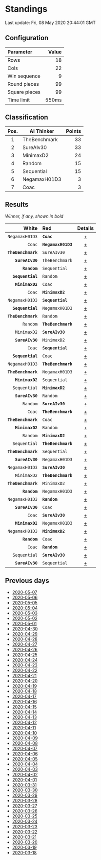 # Standings

Last update: Fri, 08 May 2020 20:44:01 GMT

## Configuration

| Parameter      | Value             |
|:-------------- | ----------------: |
| Rows          | 18        |
| Cols          | 22        |
| Win sequence  | 9 |
| Round pieces  | 99  |
| Square pieces | 99 |
| Time limit    | 550ms     |

## Classification

| Pos. | AI Thinker | Points |
|:----:| ---------- | -----: |
| 1 | TheBenchmark | 33 |
| 2 | SureAIv30 | 33 |
| 3 | MinimaxD2 | 24 |
| 4 | Random | 15 |
| 5 | Sequential | 15 |
| 6 | NegamaxH01D3 | 3 |
| 7 | Coac | 3 |

## Results

_Winner, if any, shown in bold_

| White |   Red   | Details |
| -----:|:------- | :-----: |
| `NegamaxH01D3` | **`Coac`** | [+](results/NegamaxH01D3vsCoac.txt) |
| `Coac` | **`NegamaxH01D3`** | [+](results/CoacvsNegamaxH01D3.txt) |
| **`TheBenchmark`** | `SureAIv30` | [+](results/TheBenchmarkvsSureAIv30.txt) |
| **`SureAIv30`** | `TheBenchmark` | [+](results/SureAIv30vsTheBenchmark.txt) |
| **`Random`** | `Sequential` | [+](results/RandomvsSequential.txt) |
| **`Sequential`** | `Random` | [+](results/SequentialvsRandom.txt) |
| **`MinimaxD2`** | `Coac` | [+](results/MinimaxD2vsCoac.txt) |
| `Coac` | **`MinimaxD2`** | [+](results/CoacvsMinimaxD2.txt) |
| `NegamaxH01D3` | **`Sequential`** | [+](results/NegamaxH01D3vsSequential.txt) |
| **`Sequential`** | `NegamaxH01D3` | [+](results/SequentialvsNegamaxH01D3.txt) |
| **`TheBenchmark`** | `Random` | [+](results/TheBenchmarkvsRandom.txt) |
| `Random` | **`TheBenchmark`** | [+](results/RandomvsTheBenchmark.txt) |
| `MinimaxD2` | **`SureAIv30`** | [+](results/MinimaxD2vsSureAIv30.txt) |
| **`SureAIv30`** | `MinimaxD2` | [+](results/SureAIv30vsMinimaxD2.txt) |
| `Coac` | **`Sequential`** | [+](results/CoacvsSequential.txt) |
| **`Sequential`** | `Coac` | [+](results/SequentialvsCoac.txt) |
| `NegamaxH01D3` | **`TheBenchmark`** | [+](results/NegamaxH01D3vsTheBenchmark.txt) |
| **`TheBenchmark`** | `NegamaxH01D3` | [+](results/TheBenchmarkvsNegamaxH01D3.txt) |
| **`MinimaxD2`** | `Sequential` | [+](results/MinimaxD2vsSequential.txt) |
| `Sequential` | **`MinimaxD2`** | [+](results/SequentialvsMinimaxD2.txt) |
| **`SureAIv30`** | `Random` | [+](results/SureAIv30vsRandom.txt) |
| `Random` | **`SureAIv30`** | [+](results/RandomvsSureAIv30.txt) |
| `Coac` | **`TheBenchmark`** | [+](results/CoacvsTheBenchmark.txt) |
| **`TheBenchmark`** | `Coac` | [+](results/TheBenchmarkvsCoac.txt) |
| **`MinimaxD2`** | `Random` | [+](results/MinimaxD2vsRandom.txt) |
| `Random` | **`MinimaxD2`** | [+](results/RandomvsMinimaxD2.txt) |
| `Sequential` | **`TheBenchmark`** | [+](results/SequentialvsTheBenchmark.txt) |
| **`TheBenchmark`** | `Sequential` | [+](results/TheBenchmarkvsSequential.txt) |
| **`SureAIv30`** | `NegamaxH01D3` | [+](results/SureAIv30vsNegamaxH01D3.txt) |
| `NegamaxH01D3` | **`SureAIv30`** | [+](results/NegamaxH01D3vsSureAIv30.txt) |
| `MinimaxD2` | **`TheBenchmark`** | [+](results/MinimaxD2vsTheBenchmark.txt) |
| **`TheBenchmark`** | `MinimaxD2` | [+](results/TheBenchmarkvsMinimaxD2.txt) |
| **`Random`** | `NegamaxH01D3` | [+](results/RandomvsNegamaxH01D3.txt) |
| `NegamaxH01D3` | **`Random`** | [+](results/NegamaxH01D3vsRandom.txt) |
| **`SureAIv30`** | `Coac` | [+](results/SureAIv30vsCoac.txt) |
| `Coac` | **`SureAIv30`** | [+](results/CoacvsSureAIv30.txt) |
| **`MinimaxD2`** | `NegamaxH01D3` | [+](results/MinimaxD2vsNegamaxH01D3.txt) |
| `NegamaxH01D3` | **`MinimaxD2`** | [+](results/NegamaxH01D3vsMinimaxD2.txt) |
| **`Random`** | `Coac` | [+](results/RandomvsCoac.txt) |
| `Coac` | **`Random`** | [+](results/CoacvsRandom.txt) |
| `Sequential` | **`SureAIv30`** | [+](results/SequentialvsSureAIv30.txt) |
| **`SureAIv30`** | `Sequential` | [+](results/SureAIv30vsSequential.txt) |

## Previous days

* [2020-05-07](../2020-05-07/standings.md)
* [2020-05-06](../2020-05-06/standings.md)
* [2020-05-05](../2020-05-05/standings.md)
* [2020-05-04](../2020-05-04/standings.md)
* [2020-05-03](../2020-05-03/standings.md)
* [2020-05-02](../2020-05-02/standings.md)
* [2020-05-01](../2020-05-01/standings.md)
* [2020-04-30](../2020-04-30/standings.md)
* [2020-04-29](../2020-04-29/standings.md)
* [2020-04-28](../2020-04-28/standings.md)
* [2020-04-27](../2020-04-27/standings.md)
* [2020-04-26](../2020-04-26/standings.md)
* [2020-04-25](../2020-04-25/standings.md)
* [2020-04-24](../2020-04-24/standings.md)
* [2020-04-23](../2020-04-23/standings.md)
* [2020-04-22](../2020-04-22/standings.md)
* [2020-04-21](../2020-04-21/standings.md)
* [2020-04-20](../2020-04-20/standings.md)
* [2020-04-19](../2020-04-19/standings.md)
* [2020-04-18](../2020-04-18/standings.md)
* [2020-04-17](../2020-04-17/standings.md)
* [2020-04-16](../2020-04-16/standings.md)
* [2020-04-15](../2020-04-15/standings.md)
* [2020-04-14](../2020-04-14/standings.md)
* [2020-04-13](../2020-04-13/standings.md)
* [2020-04-12](../2020-04-12/standings.md)
* [2020-04-11](../2020-04-11/standings.md)
* [2020-04-10](../2020-04-10/standings.md)
* [2020-04-09](../2020-04-09/standings.md)
* [2020-04-08](../2020-04-08/standings.md)
* [2020-04-07](../2020-04-07/standings.md)
* [2020-04-06](../2020-04-06/standings.md)
* [2020-04-05](../2020-04-05/standings.md)
* [2020-04-04](../2020-04-04/standings.md)
* [2020-04-03](../2020-04-03/standings.md)
* [2020-04-02](../2020-04-02/standings.md)
* [2020-04-01](../2020-04-01/standings.md)
* [2020-03-31](../2020-03-31/standings.md)
* [2020-03-30](../2020-03-30/standings.md)
* [2020-03-29](../2020-03-29/standings.md)
* [2020-03-28](../2020-03-28/standings.md)
* [2020-03-27](../2020-03-27/standings.md)
* [2020-03-26](../2020-03-26/standings.md)
* [2020-03-25](../2020-03-25/standings.md)
* [2020-03-24](../2020-03-24/standings.md)
* [2020-03-23](../2020-03-23/standings.md)
* [2020-03-22](../2020-03-22/standings.md)
* [2020-03-21](../2020-03-21/standings.md)
* [2020-03-20](../2020-03-20/standings.md)
* [2020-03-19](../2020-03-19/standings.md)
* [2020-03-18](../2020-03-18/standings.md)
